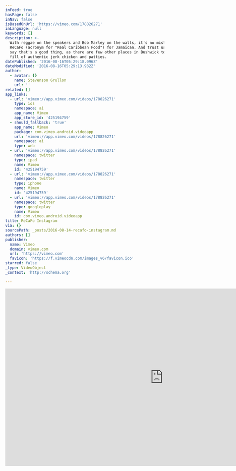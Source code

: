 ```yaml
---
inFeed: true
hasPage: false
inNav: false
isBasedOnUrl: 'https://vimeo.com/178826271'
inLanguage: null
keywords: []
description: >-
  With reggae on the speakers and Bob Marley on the walls, it's no mistaking
  ReCaFo (acronym for "Real Caribbean Food") for Jamaican. And trust us when we
  say that's a good thing, as there are few other places in Bushwick to get your
  fill of authentic jerk chicken and patties.
datePublished: '2016-08-16T05:29:18.096Z'
dateModified: '2016-08-16T05:29:13.932Z'
author:
  - avatar: {}
    name: Stevenson Grullon
    url: ''
related: []
app_links:
  - url: 'vimeo://app.vimeo.com/videos/178826271'
    type: ios
    namespace: ai
    app_name: Vimeo
    app_store_id: '425194759'
  - should_fallback: 'true'
    app_name: Vimeo
    package: com.vimeo.android.videoapp
    url: 'vimeo://app.vimeo.com/videos/178826271'
    namespace: ai
    type: web
  - url: 'vimeo://app.vimeo.com/videos/178826271'
    namespace: twitter
    type: ipad
    name: Vimeo
    id: '425194759'
  - url: 'vimeo://app.vimeo.com/videos/178826271'
    namespace: twitter
    type: iphone
    name: Vimeo
    id: '425194759'
  - url: 'vimeo://app.vimeo.com/videos/178826271'
    namespace: twitter
    type: googleplay
    name: Vimeo
    id: com.vimeo.android.videoapp
title: ReCaFo Instagram
via: {}
sourcePath: _posts/2016-08-14-recafo-instagram.md
authors: []
publisher:
  name: Vimeo
  domain: vimeo.com
  url: 'https://vimeo.com'
  favicon: 'https://f.vimeocdn.com/images_v6/favicon.ico'
starred: false
_type: VideoObject
_context: 'http://schema.org'

---
```

<iframe src="https://cdn.embedly.com/widgets/media.html?src=https%3A%2F%2Fplayer.vimeo.com%2Fvideo%2F178826271&amp;src_secure=1&amp;url=https%3A%2F%2Fvimeo.com%2F178826271&amp;image=https%3A%2F%2Fvimeo.com%2F178826271%2Fog_image_watermark%2F586558751&amp;key=b7d04c9b404c499eba89ee7072e1c4f7&amp;type=text%2Fhtml&amp;schema=vimeo" width="1000" height="563" scrolling="no" frameborder="0" allowfullscreen="" style=""></iframe>